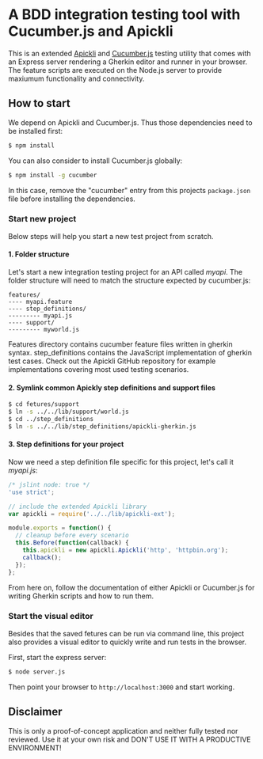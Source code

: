 # A BDD integration testing tool with Cucumber.js and Apickli

This is an extended [Apickli](https://github.com/apickli/apickli) and
[Cucumber.js](https://github.com/cucumber/cucumber-js) testing utility
that comes with an Express server rendering a Gherkin editor and runner in your browser.
The feature scripts are executed on the Node.js server to provide maxiumum functionality
and connectivity.

## How to start

We depend on Apickli and Cucumber.js. Thus those dependencies need to be installed first:
```sh
$ npm install
```

You can also consider to install Cucumber.js globally:
```sh
$ npm install -g cucumber
```

In this case, remove the "cucumber" entry from this projects `package.json` file
before installing the dependencies.

### Start new project

Below steps will help you start a new test project from scratch.

#### 1. Folder structure
Let's start a new integration testing project for an API called *myapi*. The folder structure will need to match the structure expected by cucumber.js:

    features/
    ---- myapi.feature
    ---- step_definitions/
    --------- myapi.js
    ---- support/
    --------- myworld.js
Features directory contains cucumber feature files written in gherkin syntax. step_definitions contains the JavaScript implementation of gherkin test cases. Check out the Apickli GitHub repository for example implementations covering most used testing scenarios.

#### 2. Symlink common Apickly step definitions and support files

```sh
$ cd fetures/support
$ ln -s ../../lib/support/world.js
$ cd ../step_definitions
$ ln -s ../../lib/step_definitions/apickli-gherkin.js
```

#### 3. Step definitions for your project

Now we need a step definition file specific for this project, let's call it *myapi.js*:

```js
/* jslint node: true */
'use strict';

// include the extended Apickli library
var apickli = require('../../lib/apickli-ext');

module.exports = function() {
  // cleanup before every scenario
  this.Before(function(callback) {
    this.apickli = new apickli.Apickli('http', 'httpbin.org');
    callback();
  });
};
```

From here on, follow the documentation of either Apickli or Cucumber.js for writing
Gherkin scripts and how to run them.


### Start the visual editor

Besides that the saved fetures can be run via command line, this project also provides
a visual editor to quickly write and run tests in the browser.

First, start the express server:
```sh
$ node server.js
```

Then point your browser to `http://localhost:3000` and start working.


## Disclaimer

This is only a proof-of-concept application and neither fully tested nor reviewed.
Use it at your own risk and DON'T USE IT WITH A PRODUCTIVE ENVIRONMENT!
